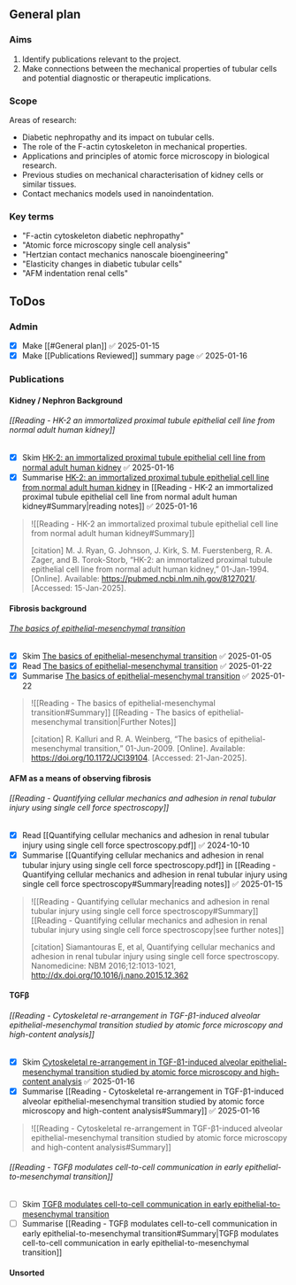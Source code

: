 
## General plan

### Aims

1. Identify publications relevant to the project.
2. Make connections between the mechanical properties of tubular cells and potential diagnostic or therapeutic implications.

### Scope 

Areas of research:

- Diabetic nephropathy and its impact on tubular cells.
- The role of the F-actin cytoskeleton in mechanical properties.
- Applications and principles of atomic force microscopy in biological research.
- Previous studies on mechanical characterisation of kidney cells or similar tissues.
- Contact mechanics models used in nanoindentation.

### Key terms

- "F-actin cytoskeleton diabetic nephropathy"
- "Atomic force microscopy single cell analysis"
- "Hertzian contact mechanics nanoscale bioengineering"
- "Elasticity changes in diabetic tubular cells"
- "AFM indentation renal cells"

## ToDos

### Admin

- [x] Make [[#General plan]] ✅ 2025-01-15
- [x] Make [[Publications Reviewed]] summary page ✅ 2025-01-16

### Publications

#### Kidney / Nephron Background
###### [[Reading - HK-2 an immortalized proximal tubule epithelial cell line from normal adult human kidney]]

- [x] Skim [HK-2: an immortalized proximal tubule epithelial cell line from normal adult human kidney](https://www.kidney-international.org/article/S0085-2538(15)58315-4/pdf) ✅ 2025-01-16
- [x] Summarise [HK-2: an immortalized proximal tubule epithelial cell line from normal adult human kidney](https://www.kidney-international.org/article/S0085-2538(15)58315-4/pdf) in [[Reading - HK-2 an immortalized proximal tubule epithelial cell line from normal adult human kidney#Summary|reading notes]] ✅ 2025-01-16

> ![[Reading - HK-2 an immortalized proximal tubule epithelial cell line from normal adult human kidney#Summary]]
> 
> [citation] M. J. Ryan, G. Johnson, J. Kirk, S. M. Fuerstenberg, R. A. Zager, and B. Torok-Storb, “HK-2: an immortalized proximal tubule epithelial cell line from normal adult human kidney,” 01-Jan-1994. [Online]. Available: https://pubmed.ncbi.nlm.nih.gov/8127021/. [Accessed: 15-Jan-2025].

#### Fibrosis background

###### [The basics of epithelial-mesenchymal transition](https://pmc.ncbi.nlm.nih.gov/articles/PMC2689101/)

- [x] Skim [The basics of epithelial-mesenchymal transition](https://pmc.ncbi.nlm.nih.gov/articles/PMC2689101/) ✅ 2025-01-05
- [x] Read [The basics of epithelial-mesenchymal transition](https://pmc.ncbi.nlm.nih.gov/articles/PMC2689101/) ✅ 2025-01-22
- [x] Summarise [The basics of epithelial-mesenchymal transition](https://pmc.ncbi.nlm.nih.gov/articles/PMC2689101/) ✅ 2025-01-22

> ![[Reading - The basics of epithelial-mesenchymal transition#Summary]]
> [[Reading - The basics of epithelial-mesenchymal transition|Further Notes]]
> 
> [citation] R. Kalluri and R. A. Weinberg, “The basics of epithelial-mesenchymal transition,” 01-Jun-2009. [Online]. Available: https://doi.org/10.1172/JCI39104. [Accessed: 21-Jan-2025].

#### AFM as a means of observing fibrosis
###### [[Reading - Quantifying cellular mechanics and adhesion in renal tubular injury using single cell force spectroscopy]]

- [x] Read [[Quantifying cellular mechanics and adhesion in renal tubular injury using single cell force spectroscopy.pdf]] ✅ 2024-10-10
- [x] Summarise [[Quantifying cellular mechanics and adhesion in renal tubular injury using single cell force spectroscopy.pdf]] in [[Reading - Quantifying cellular mechanics and adhesion in renal tubular injury using single cell force spectroscopy#Summary|reading notes]] ✅ 2025-01-15

> ![[Reading - Quantifying cellular mechanics and adhesion in renal tubular injury using single cell force spectroscopy#Summary]]
> [[Reading - Quantifying cellular mechanics and adhesion in renal tubular injury using single cell force spectroscopy|see further notes]]
> 
> [citation] Siamantouras E, et al, Quantifying cellular mechanics and adhesion in renal tubular injury using single cell force spectroscopy. Nanomedicine: NBM 2016;12:1013-1021, http://dx.doi.org/10.1016/j.nano.2015.12.362 

#### TGFβ 
###### [[Reading - Cytoskeletal re-arrangement in TGF-β1-induced alveolar epithelial-mesenchymal transition studied by atomic force microscopy and high-content analysis]]

- [x] Skim [Cytoskeletal re-arrangement in TGF-β1-induced alveolar epithelial-mesenchymal transition studied by atomic force microscopy and high-content analysis](https://www.sciencedirect.com/science/article/abs/pii/S1549963411002747?via%3Dihub) ✅ 2025-01-16
- [x] Summarise [[Reading - Cytoskeletal re-arrangement in TGF-β1-induced alveolar epithelial-mesenchymal transition studied by atomic force microscopy and high-content analysis#Summary]] ✅ 2025-01-16

> ![[Reading - Cytoskeletal re-arrangement in TGF-β1-induced alveolar epithelial-mesenchymal transition studied by atomic force microscopy and high-content analysis#Summary]]
###### [[Reading - TGFβ modulates cell-to-cell communication in early epithelial-to-mesenchymal transition]]

- [ ] Skim [TGFβ modulates cell-to-cell communication in early epithelial-to-mesenchymal transition](https://link.springer.com/article/10.1007/s00125-011-2409-9)
- [ ] Summarise [[Reading - TGFβ modulates cell-to-cell communication in early epithelial-to-mesenchymal transition#Summary|TGFβ modulates cell-to-cell communication in early epithelial-to-mesenchymal transition]]

#### Unsorted
